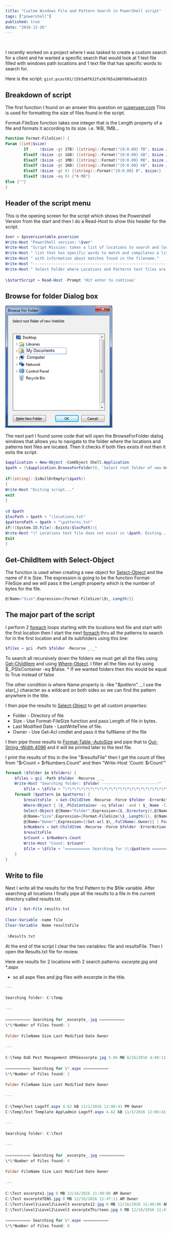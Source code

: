 ```yaml
---
title: "Custom Windows File and Pattern Search in PowerShell script"
tags: ["powershell"]
published: true
date: "2016-12-26"
---
```


<br />
<p>I recently worked on a project where I was tasked to create a custom search for a client and he wanted a specific search that would
look at 1 text file filled with windows path locations and 1 text file that has specific words to search for.</p>

Here is the script:
`gist:pcast01/1593a0f632fa36765a100f085ea81015`

## Breakdown of script

The first function I found on an answer this question on [superuser.com](http://superuser.com/questions/468782/show-human-readable-file-sizes-in-the-default-powershell-ls-command)
This is used for formatting the size of files found in the script.

Format-FileSize function takes one integer that is the Length property of a file and formats it according to its size. i.e. 1KB, 1MB...

```powershell
Function Format-FileSize() {
Param ([int]$size)
        If     ($size -gt 1TB) {[string]::Format("{0:0.00} TB", $size / 1TB)}
        ElseIf ($size -gt 1GB) {[string]::Format("{0:0.00} GB", $size / 1GB)}
        ElseIf ($size -gt 1MB) {[string]::Format("{0:0.00} MB", $size / 1MB)}
        ElseIf ($size -gt 1KB) {[string]::Format("{0:0.00} kB", $size / 1KB)}
        ElseIf ($size -gt 0) {[string]::Format("{0:0.00} B", $size)}
        ElseIf ($size -eq 0) {"0 MB"}
Else {""}
}
```

## Header of the script menu

This is the opening screen for the script which shows the Powershell Version from the start and then I do a Read-Host to show this header for the script.

```powershell
$ver = $psversiontable.psversion
Write-Host "PowerShell version: \$ver"
Write-Host "Script Mission: takes a list of locations to search and looks at another "
Write-Host " list that has specific words to match and compilates a list"
Write-Host " with information about matches found in the filename."
Write-Host "---------------------------------------------------------------------"
Write-Host " Select Folder where Locations and Patterns text files are located when prompted"

\$startScript = Read-Host -Prompt 'Hit enter to continue'
```

## Browse for folder Dialog box

![BrowseForFolder](../../../src/images/BrowseForFolder.png)

The next part I found some code that will open the BrowseForFolder dialog windows that allows you to navigate to the folder
where the locations and patterns text files are located. Then it checks if both files exists if not then it exits the script.

```powershell
$application = New-Object -ComObject Shell.Application
$path = (\$application.BrowseForFolder(0, 'Select root folder of new WebSite', 0)).Self.Path

if([string]::IsNullOrEmpty(\$path))
{
Write-Host "Exiting script..."
exit
}

cd $path
$locPath = $path + "\locations.txt"
$patternPath = $path + "\patterns.txt"
if(![System.IO.File]::Exists($locPath)){
Write-Host "\* Locations text file does not exist in \$path. Exiting..." -ForegroundColor Red
Exit
}
```

## Get-ChildItem with Select-Object

The function is used when creating a new object for [Select-Object](http://ss64.com/ps/select-object.html) and the name of it is Size. The expression is going to be the function Format-FileSize and
we will pass it the Length property which is the number of bytes for the file.

```powershell
@{Name="Size";Expression={Format-FileSize(\$\_.Length)}}
```

## The major part of the script

I perform 2 [foreach](http://ss64.com/ps/foreach.html) loops starting with the locations text file and start with the first location then I start the next [foreach](http://ss64.com/ps/foreach.html)
thru all the patterns to search for in the first location and all its subfolders using this line:

```powershell
$files = gci -Path $folder -Recurse _._"
```

To search all recursively down the folders we must get all the files using [Get-ChildItem](http://ss64.com/ps/get-childitem.html) and using [Where-Object](http://ss64.com/ps/where-object.html).
I filter all the files out by using $_.PSIsContainer -eq $false. \* If we wanted folders then this would be equal to True instead of false

The other condition is where Name property is -like "_\$pattern_". _ I use the star(_) character as a wildcard on both sides so we can find the pattern anywhere in the title.

I then pipe the results to [Select-Object](http://ss64.com/ps/select-object.html) to get all custom properties:

- Folder - Directory of file
- Size - Use Format-FileSize function and pass Length of file in bytes.
- Last Modified Date - LastWriteTime of file.
- Owner - Use Get-Acl cmdlet and pass it the fullName of the file

I then pipe those results to [Format-Table -AutoSize](http://ss64.com/ps/format-table.html) and pipe that to [Out-String -Width 4096](https://poshoholic.com/2010/11/11/powershell-quick-tip-creating-wide-tables-with-powershell/) and it will be printed later to the text file.

I print the results of this in the line "$resultsFile" then I get the count of files from "$rCount = $rNumbers.Count" and then "Write-Host 'Count: $rCount'"

```powershell
foreach ($folder in $folders) {
    $files = gci -Path $folder -Recurse _._
    Write-Host "Searching folder: $folder -------------------------"
        $file = \$file + "\*\*\*\*\*\*\*\*\*\*\*\*\*\*\*\*\*\*\*\*\*\*\*\*\*\*\*\*\*\*\*\*\*\*\*\*\*\*\*\*\*\*\*\*\*\*\*\*\*\*\*\*\*\*\*\*\*\*\*\*\*\*\*\*\*\*\*\*`r`nSearching folder: \$folder`r`n**\*\***\*\***\*\***\*\*\*\***\*\***\*\***\*\***\*\*\*\***\*\***\*\***\*\***\*\*\*\***\*\***\*\***\*\***`r`n"
    foreach ($pattern in $patterns) {
        $resultsFile  = Get-ChildItem -Recurse -Force $folder -ErrorAction SilentlyContinue |
        Where-Object { ($_.PSIsContainer -eq $false) -and ( $_.Name -like "*$pattern*") } |
        Select-Object @{Name="Folder";Expression={$_.Directory}},@{Name="FileName";Expression={$*.Name}} ,
        @{Name="Size";Expression={Format-FileSize(\$_.Length)}}, @{Name="Last Modified Date";Expression={\$_.LastWriteTime}},
        @{Name="Owner";Expression={(Get-acl $\_.FullName).Owner}} | Format-Table -AutoSize _ | Out-String -Width 4096
        $rNumbers = Get-ChildItem -Recurse -Force $folder -ErrorAction SilentlyContinue | Where-Object { ($_.PSIsContainer -eq $false) -and ( $_.Name -like "\*$pattern\*") }
        $resultsFile
        $rCount = $rNumbers.Count
        Write-Host "Count: $rCount"
        $file = \$file + "=========== Searching for \\\$pattern ===========`r`n\*\*Number of Files found: $rCount`r`n`r`n" + $resultsFile
    }
}
```

## Write to file

Next I write all the results for the first Pattern to the \$file variable. After searching all locations I finally pipe all the results to a file in the current directory called results.txt.

```powershell
$file | Out-File results.txt

Clear-Variable -name file
Clear-Variable -Name resultsFile

.\Results.txt
```

At the end of the script I clear the two variables: file and resultsFile. Then I open the Results.txt file for review.

Here are results for 2 locations with 2 search patterns: _excerpte_.jpg and \*.aspx

- so all aspx files and jpg files with excerpte in the title.

```powershell
---

Searching folder: C:\Temp

---

=========== Searching for _excerpte_.jpg ===========
\*\*Number of Files found: 1

Folder FileName Size Last Modified Date Owner

---

C:\Temp DoD Pest Management DPHSexcerpte.jpg 5.86 MB 8/26/2016 4:40:11 PM Owner

=========== Searching for \*.aspx ===========
\*\*Number of Files found: 2

Folder FileName Size Last Modified Date Owner

---

C:\Temp\Test Logoff.aspx 4.62 kB 11/1/2016 12:06:41 PM Owner
C:\Temp\Test Template App\admin Logoff.aspx 4.62 kB 11/1/2016 12:06:41 PM Owner

---

Searching folder: C:\Test

---

=========== Searching for _excerpte_.jpg ===========
\*\*Number of Files found: 4

Folder FileName Size Last Modified Date Owner

---

C:\Test excerpte1.jpg 0 MB 12/16/2016 11:40:06 AM Owner
C:\Test excerpteTENS.jpg 0 MB 12/16/2016 11:47:11 AM Owner
C:\Test\level1\Level2\Level3 excerpte12.jpg 0 MB 12/16/2016 11:40:06 AM Owner
C:\Test\level1\Level2\Level3 excerpteThirteen.jpg 0 MB 12/16/2016 11:47:11 AM Owner

=========== Searching for \*.aspx ===========
\*\*Number of Files found: 0
```
